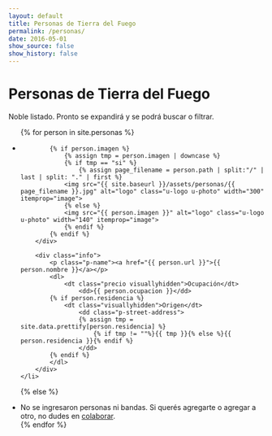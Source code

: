 ```yaml
---
layout: default
title: Personas de Tierra del Fuego
permalink: /personas/
date: 2016-05-01
show_source: false
show_history: false
---
```


<h1>Personas de Tierra del Fuego</h1>

Noble listado. Pronto se expandirá y se podrá buscar o filtrar.

<ul class="listado-entidades listado-personas">
{% for person in site.personas %}
	<li class="card-entidad">
		<div class="logo">
		
			{% if person.imagen %}
				{% assign tmp = person.imagen | downcase %}
				{% if tmp == "si" %}
					{% assign page_filename = person.path | split:"/" | last | split: "." | first %}
				<img src="{{ site.baseurl }}/assets/personas/{{ page_filename }}.jpg" alt="logo" class="u-logo u-photo" width="300" itemprop="image">
				{% else %}
				<img src="{{ person.imagen }}" alt="logo" class="u-logo u-photo" width="140" itemprop="image">
				{% endif %}
			{% endif %}
		</div>

		<div class="info">
			<p class="p-name"><a href="{{ person.url }}">{{ person.nombre }}</a></p>
			<dl>
				<dt class="precio visuallyhidden">Ocupación</dt>
					<dd>{{ person.ocupacion }}</dd>
			{% if person.residencia %}
				<dt class="visuallyhidden">Origen</dt>
					<dd class="p-street-address">
					{% assign tmp = site.data.prettify[person.residencia] %}
						{% if tmp != ""%}{{ tmp }}{% else %}{{ person.residencia }}{% endif %}
					</dd>
			{% endif %}
			</dl>
		</div>
	</li>
{% else %}<li>No se ingresaron personas ni bandas. Si querés agregarte o agregar a otro, no dudes en <a href="{{ site.data.wiki.colaboracion }}" rel="external">colaborar</a>.</li>
{% endfor %}
</ul>